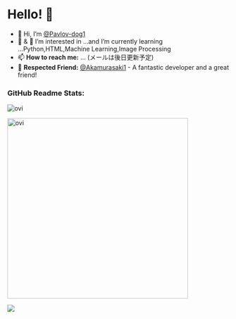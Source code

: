 # Hello! 👋

- 👋 Hi, I’m  [@Pavlov-dog1](https://github.com/Pavlov-dog1)
- 👀 & 🌱 I’m interested in ...and I’m currently learning ...Python,HTML,Machine Learning,Image Processing
- 📫 **How to reach me:** ... (メールは後日更新予定)
- 🌟 **Respected Friend:** [@Akamurasaki1](https://github.com/Akamurasaki1) - A fantastic developer and a great friend!

### GitHub Readme Stats:
<img src="https://github-readme-stats.vercel.app/api/top-langs?username=Pavlov-dog1&show_icons=true&locale=en&layout=compact&theme=chartreuse-white" alt="ovi" /></p>
<img src="https://github-readme-stats.vercel.app/api?username=Pavlov-dog1&show_icons=true&locale=en&theme=chartreuse-white" alt="ovi" width="410" /></p>
<img src="https://github-profile-trophy.vercel.app/?username=Pavlov-dog1&theme=juicyfresh&no-bg=true" />